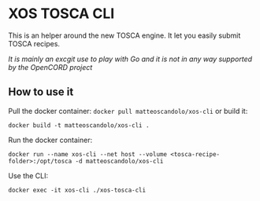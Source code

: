 # XOS TOSCA CLI

This is an helper around the new TOSCA engine. It let you easily submit TOSCA recipes.

_It is mainly an excgit use to play with Go and it is not in any way supported by the OpenCORD project_

## How to use it

Pull the docker container: `docker pull matteoscandolo/xos-cli`
or build it:
```
docker build -t matteoscandolo/xos-cli .
```

Run the docker container:
```
docker run --name xos-cli --net host --volume <tosca-recipe-folder>:/opt/tosca -d matteoscandolo/xos-cli
```

Use the CLI:
```
docker exec -it xos-cli ./xos-tosca-cli
```